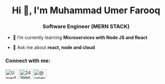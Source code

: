 <h1 align="center">Hi 👋, I'm Muhammad Umer Farooq</h1>
<h3 align="center">Software Engineer (MERN STACK)</h3>

- 🌱 I’m currently learning **Microservices with Node JS and React**

- 💬 Ask me about **react, node and cloud**



<h3 align="left">Connect with me:</h3>
<p align="left">
<a href="https://dev.to/umerfarooq68" target="blank"><img align="center" src="https://raw.githubusercontent.com/rahuldkjain/github-profile-readme-generator/master/src/images/icons/Social/devto.svg" alt="Umerfarooq" height="30" width="40" /></a>
<a href="https://stackoverflow.com/users/24199686/umer-farooq" target="blank"><img align="center" src="https://raw.githubusercontent.com/rahuldkjain/github-profile-readme-generator/master/src/images/icons/Social/stack-overflow.svg" alt="24199686" height="30" width="40" /></a>
<a href="https://hashnode.com/@MuhammadUmerFarooq" target="blank"><img align="center" src="https://raw.githubusercontent.com/rahuldkjain/github-profile-readme-generator/master/src/images/icons/Social/hashnode.svg" alt="@umerfarooq" height="30" width="40" /></a>
</p>




